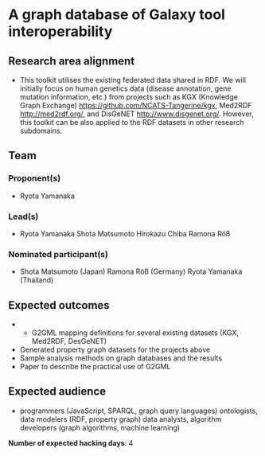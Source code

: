 # A graph database of Galaxy tool interoperability

## Research area alignment

- This toolkit utilises the existing federated data shared in RDF. We will initially focus on human genetics data (disease annotation, gene mutation information, etc.) from projects such as KGX (Knowledge Graph Exchange) <https://github.com/NCATS-Tangerine/kgx>, Med2RDF <http://med2rdf.org/>, and DisGeNET <http://www.disgenet.org/>. However, this toolkit can be also applied to the RDF datasets in other research subdomains.

## Team

### Proponent(s)

- Ryota Yamanaka

### Lead(s)

- Ryota Yamanaka
 Shota Matsumoto
 Hirokazu Chiba
 Ramona Röß

### Nominated participant(s)

- Shota Matsumoto (Japan)
 Ramona Röß (Germany)
 Ryota Yamanaka (Thailand)

## Expected outcomes

- - G2GML mapping definitions for several existing datasets (KGX, Med2RDF, DesGeNET)
 - Generated property graph datasets for the projects above
 - Sample analysis methods on graph databases and the results
 - Paper to describe the practical use of G2GML

## Expected audience

- programmers (JavaScript, SPARQL, graph query languages)
 ontologists, data modelers (RDF, property graph)
 data analysts, algorithm developers (graph algorithms, machine learning)

**Number of expected hacking days**: 4

